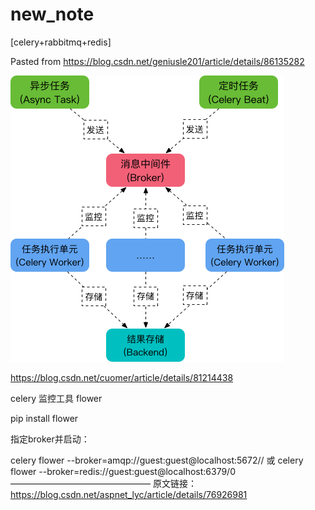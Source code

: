 # new_note

[celery+rabbitmq+redis]

Pasted from <https://blog.csdn.net/geniusle201/article/details/86135282> 


![](_v_images/20200526181154572_253634179.png)


https://blog.csdn.net/cuomer/article/details/81214438



celery 监控工具 flower

pip install flower

指定broker并启动：

celery flower --broker=amqp://guest:guest@localhost:5672//  或
celery flower --broker=redis://guest:guest@localhost:6379/0
————————————————
原文链接：https://blog.csdn.net/aspnet_lyc/article/details/76926981
